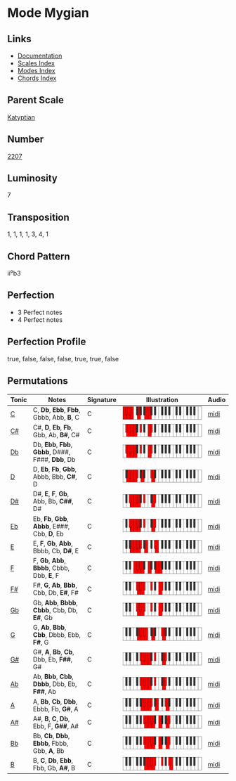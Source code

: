 # Mode Mygian

## Links

- [Documentation](README.md)
- [Scales Index](Scales.md)
- [Modes Index](Modes.md)
- [Chords Index](Chords.md)

## Parent Scale

[Katyptian](ScaleKatyptian.md)

## Number

[2207](https://ianring.com/musictheory/scales/2207)

## Luminosity

7

## Transposition

1, 1, 1, 1, 3, 4, 1

## Chord Pattern

ii⁰b3

## Perfection

- 3 Perfect notes
- 4 Perfect notes

## Perfection Profile

true, false, false, false, true, true, false

## Permutations

| Tonic | Notes | Signature | Illustration | Audio |
|-------|-------|-----------|--------------|-------|
| [C](ModeCNaturalMygian.md) | C, **Db**, **Ebb**, **Fbb**, Gbbb, Abb, **B**, C | C | ![CNaturalMygian](ModeCNaturalMygian.png) | [midi](https://github.com/edipermadi/music/blob/main/docs/ModeCNaturalMygian.mid?raw=true) |
| [C#](ModeCSharpMygian.md) | C#, **D**, **Eb**, **Fb**, Gbb, Ab, **B#**, C# | C | ![CSharpMygian](ModeCSharpMygian.png) | [midi](https://github.com/edipermadi/music/blob/main/docs/ModeCSharpMygian.mid?raw=true) |
| [Db](ModeDFlatMygian.md) | Db, **Ebb**, **Fbb**, **Gbbb**, D###, F###, **Dbb**, Db | C | ![DFlatMygian](ModeDFlatMygian.png) | [midi](https://github.com/edipermadi/music/blob/main/docs/ModeDFlatMygian.mid?raw=true) |
| [D](ModeDNaturalMygian.md) | D, **Eb**, **Fb**, **Gbb**, Abbb, Bbb, **C#**, D | C | ![DNaturalMygian](ModeDNaturalMygian.png) | [midi](https://github.com/edipermadi/music/blob/main/docs/ModeDNaturalMygian.mid?raw=true) |
| [D#](ModeDSharpMygian.md) | D#, **E**, **F**, **Gb**, Abb, Bb, **C##**, D# | C | ![DSharpMygian](ModeDSharpMygian.png) | [midi](https://github.com/edipermadi/music/blob/main/docs/ModeDSharpMygian.mid?raw=true) |
| [Eb](ModeEFlatMygian.md) | Eb, **Fb**, **Gbb**, **Abbb**, E###, Cbb, **D**, Eb | C | ![EFlatMygian](ModeEFlatMygian.png) | [midi](https://github.com/edipermadi/music/blob/main/docs/ModeEFlatMygian.mid?raw=true) |
| [E](ModeENaturalMygian.md) | E, **F**, **Gb**, **Abb**, Bbbb, Cb, **D#**, E | C | ![ENaturalMygian](ModeENaturalMygian.png) | [midi](https://github.com/edipermadi/music/blob/main/docs/ModeENaturalMygian.mid?raw=true) |
| [F](ModeFNaturalMygian.md) | F, **Gb**, **Abb**, **Bbbb**, Cbbb, Dbb, **E**, F | C | ![FNaturalMygian](ModeFNaturalMygian.png) | [midi](https://github.com/edipermadi/music/blob/main/docs/ModeFNaturalMygian.mid?raw=true) |
| [F#](ModeFSharpMygian.md) | F#, **G**, **Ab**, **Bbb**, Cbb, Db, **E#**, F# | C | ![FSharpMygian](ModeFSharpMygian.png) | [midi](https://github.com/edipermadi/music/blob/main/docs/ModeFSharpMygian.mid?raw=true) |
| [Gb](ModeGFlatMygian.md) | Gb, **Abb**, **Bbbb**, **Cbbb**, Cbb, Db, **E#**, Gb | C | ![GFlatMygian](ModeGFlatMygian.png) | [midi](https://github.com/edipermadi/music/blob/main/docs/ModeGFlatMygian.mid?raw=true) |
| [G](ModeGNaturalMygian.md) | G, **Ab**, **Bbb**, **Cbb**, Dbbb, Ebb, **F#**, G | C | ![GNaturalMygian](ModeGNaturalMygian.png) | [midi](https://github.com/edipermadi/music/blob/main/docs/ModeGNaturalMygian.mid?raw=true) |
| [G#](ModeGSharpMygian.md) | G#, **A**, **Bb**, **Cb**, Dbb, Eb, **F##**, G# | C | ![GSharpMygian](ModeGSharpMygian.png) | [midi](https://github.com/edipermadi/music/blob/main/docs/ModeGSharpMygian.mid?raw=true) |
| [Ab](ModeAFlatMygian.md) | Ab, **Bbb**, **Cbb**, **Dbbb**, Dbb, Eb, **F##**, Ab | C | ![AFlatMygian](ModeAFlatMygian.png) | [midi](https://github.com/edipermadi/music/blob/main/docs/ModeAFlatMygian.mid?raw=true) |
| [A](ModeANaturalMygian.md) | A, **Bb**, **Cb**, **Dbb**, Ebbb, Fb, **G#**, A | C | ![ANaturalMygian](ModeANaturalMygian.png) | [midi](https://github.com/edipermadi/music/blob/main/docs/ModeANaturalMygian.mid?raw=true) |
| [A#](ModeASharpMygian.md) | A#, **B**, **C**, **Db**, Ebb, F, **G##**, A# | C | ![ASharpMygian](ModeASharpMygian.png) | [midi](https://github.com/edipermadi/music/blob/main/docs/ModeASharpMygian.mid?raw=true) |
| [Bb](ModeBFlatMygian.md) | Bb, **Cb**, **Dbb**, **Ebbb**, Fbbb, Gbb, **A**, Bb | C | ![BFlatMygian](ModeBFlatMygian.png) | [midi](https://github.com/edipermadi/music/blob/main/docs/ModeBFlatMygian.mid?raw=true) |
| [B](ModeBNaturalMygian.md) | B, **C**, **Db**, **Ebb**, Fbb, Gb, **A#**, B | C | ![BNaturalMygian](ModeBNaturalMygian.png) | [midi](https://github.com/edipermadi/music/blob/main/docs/ModeBNaturalMygian.mid?raw=true) |
